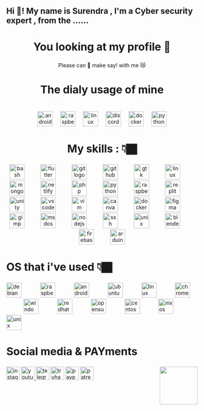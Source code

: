 <h2 align="left">Hi 👋! My name is Surendra , I'm a Cyber security expert , from the ......</h2>

###

<h1 align="center">You looking at my profile 🥰</h1>

###

<p align="center">Please can 🫵 make say! with me 😿</p>

###

<h1 align="center">The dialy usage of mine</h1>

###

<br clear="both">

<div align="center">
  <img src="https://cdn.simpleicons.org/android/3DDC84" height="40" alt="android logo"  />
  <img width="12" />
  <img src="https://skillicons.dev/icons?i=raspberrypi" height="40" alt="raspberrypi logo"  />
  <img width="12" />
  <img src="https://cdn.jsdelivr.net/gh/devicons/devicon/icons/linux/linux-original.svg" height="40" alt="linux logo"  />
  <img width="12" />
  <img src="https://cdn.simpleicons.org/discord/5865F2" height="40" alt="discord logo"  />
  <img width="12" />
  <img src="https://cdn.simpleicons.org/docker/2496ED" height="40" alt="docker logo"  />
  <img width="12" />
  <img src="https://cdn.jsdelivr.net/gh/devicons/devicon/icons/python/python-original.svg" height="40" alt="python logo"  />
</div>

###

<h1 align="center">My skills : 👇🏿</h1>

###

<div align="center">
  <img src="https://skillicons.dev/icons?i=bash" height="40" alt="bash logo"  />
  <img width="34" />
  <img src="https://skillicons.dev/icons?i=flutter" height="40" alt="flutter logo"  />
  <img width="34" />
  <img src="https://skillicons.dev/icons?i=git" height="40" alt="git logo"  />
  <img width="34" />
  <img src="https://skillicons.dev/icons?i=github" height="40" alt="github logo"  />
  <img width="34" />
  <img src="https://skillicons.dev/icons?i=gtk" height="40" alt="gtk logo"  />
  <img width="34" />
  <img src="https://skillicons.dev/icons?i=linux" height="40" alt="linux logo"  />
  <img width="34" />
  <img src="https://skillicons.dev/icons?i=mongodb" height="40" alt="mongodb logo"  />
  <img width="34" />
  <img src="https://skillicons.dev/icons?i=netlify" height="40" alt="netlify logo"  />
  <img width="34" />
  <img src="https://skillicons.dev/icons?i=php" height="40" alt="php logo"  />
  <img width="34" />
  <img src="https://skillicons.dev/icons?i=py" height="40" alt="python logo"  />
  <img width="34" />
  <img src="https://skillicons.dev/icons?i=raspberrypi" height="40" alt="raspberrypi logo"  />
  <img width="34" />
  <img src="https://skillicons.dev/icons?i=replit" height="40" alt="replit logo"  />
  <img width="34" />
  <img src="https://skillicons.dev/icons?i=unity" height="40" alt="unity logo"  />
  <img width="34" />
  <img src="https://cdn.jsdelivr.net/gh/devicons/devicon/icons/vscode/vscode-original.svg" height="40" alt="vscode logo"  />
  <img width="34" />
  <img src="https://skillicons.dev/icons?i=vim" height="40" alt="vim logo"  />
  <img width="34" />
  <img src="https://cdn.jsdelivr.net/gh/devicons/devicon/icons/canva/canva-original.svg" height="40" alt="canva logo"  />
  <img width="34" />
  <img src="https://skillicons.dev/icons?i=docker" height="40" alt="docker logo"  />
  <img width="34" />
  <img src="https://skillicons.dev/icons?i=figma" height="40" alt="figma logo"  />
  <img width="34" />
  <img src="https://cdn.jsdelivr.net/gh/devicons/devicon/icons/gimp/gimp-original.svg" height="40" alt="gimp logo"  />
  <img width="34" />
  <img src="https://cdn.jsdelivr.net/gh/devicons/devicon/icons/msdos/msdos-original.svg" height="40" alt="msdos logo"  />
  <img width="34" />
  <img src="https://cdn.jsdelivr.net/gh/devicons/devicon/icons/nodejs/nodejs-original.svg" height="40" alt="nodejs logo"  />
  <img width="34" />
  <img src="https://cdn.jsdelivr.net/gh/devicons/devicon/icons/ssh/ssh-original.svg" height="40" alt="ssh logo"  />
  <img width="34" />
  <img src="https://cdn.jsdelivr.net/gh/devicons/devicon/icons/unix/unix-original.svg" height="40" alt="unix logo"  />
  <img width="34" />
  <img src="https://skillicons.dev/icons?i=blender" height="40" alt="blender logo"  />
  <img width="34" />
  <img src="https://skillicons.dev/icons?i=firebase" height="40" alt="firebase logo"  />
  <img width="34" />
  <img src="https://cdn.jsdelivr.net/gh/devicons/devicon/icons/arduino/arduino-original.svg" height="40" alt="arduino logo"  />
</div>

###

<h1 align="left">OS that i've used 👇🏿</h1>

###

<div align="left">
  <img src="https://cdn.jsdelivr.net/gh/devicons/devicon/icons/debian/debian-original.svg" height="40" alt="debian logo"  />
  <img width="41" />
  <img src="https://cdn.jsdelivr.net/gh/devicons/devicon/icons/raspberrypi/raspberrypi-original.svg" height="40" alt="raspberrypi logo"  />
  <img width="41" />
  <img src="https://cdn.simpleicons.org/android/3DDC84" height="40" alt="android logo"  />
  <img width="41" />
  <img src="https://cdn.simpleicons.org/ubuntu/E95420" height="40" alt="ubuntu logo"  />
  <img width="41" />
  <img src="https://cdn.jsdelivr.net/gh/devicons/devicon/icons/linux/linux-original.svg" height="40" alt="linux logo"  />
  <img width="41" />
  <img src="https://cdn.jsdelivr.net/gh/devicons/devicon/icons/chrome/chrome-original.svg" height="40" alt="chrome logo"  />
  <img width="41" />
  <img src="https://cdn.jsdelivr.net/gh/devicons/devicon/icons/windows8/windows8-original.svg" height="40" alt="windows8 logo"  />
  <img width="41" />
  <img src="https://cdn.jsdelivr.net/gh/devicons/devicon/icons/redhat/redhat-original.svg" height="40" alt="redhat logo"  />
  <img width="41" />
  <img src="https://cdn.jsdelivr.net/gh/devicons/devicon/icons/opensuse/opensuse-original.svg" height="40" alt="opensuse logo"  />
  <img width="41" />
  <img src="https://cdn.jsdelivr.net/gh/devicons/devicon/icons/centos/centos-original.svg" height="40" alt="centos logo"  />
  <img width="41" />
  <img src="https://cdn.jsdelivr.net/gh/devicons/devicon/icons/nixos/nixos-original.svg" height="40" alt="nixos logo"  />
  <img width="41" />
  <img src="https://cdn.jsdelivr.net/gh/devicons/devicon/icons/unix/unix-original.svg" height="40" alt="unix logo"  />
</div>

###

<h1 align="left">Social media & PAYments</h1>

###

<img align="right" height="100" src="https://i.imgflip.com/65efzo.gif"  />

###

<div align="left">
  <img src="https://img.shields.io/static/v1?message=Instagram&logo=instagram&label=&color=E4405F&logoColor=white&labelColor=&style=for-the-badge" height="35" alt="instagram logo"  />
  <a href="https://www.youtube.com/channel/UCeXfDSMRCuhziAyGoBFGK0A" target="_blank">
    <img src="https://img.shields.io/static/v1?message=Youtube&logo=youtube&label=&color=000000&logoColor=white&labelColor=&style=for-the-badge" height="35" alt="youtube logo"  />
  </a>
  <img src="https://img.shields.io/static/v1?message=Telegram&logo=telegram&label=&color=2CA5E0&logoColor=white&labelColor=&style=for-the-badge" height="35" alt="telegram logo"  />
  <img src="https://img.shields.io/static/v1?message=TryHackMe&logo=tryhackme&label=&color=88cc14&logoColor=white&labelColor=&style=for-the-badge" height="35" alt="tryhackme logo"  />
  <img src="https://img.shields.io/static/v1?message=PayPal&logo=paypal&label=&color=00457C&logoColor=white&labelColor=&style=for-the-badge" height="35" alt="paypal logo"  />
  <img src="https://img.shields.io/static/v1?message=Patreon&logo=patreon&label=&color=F96854&logoColor=white&labelColor=&style=for-the-badge" height="35" alt="patreon logo"  />
</div>

###
